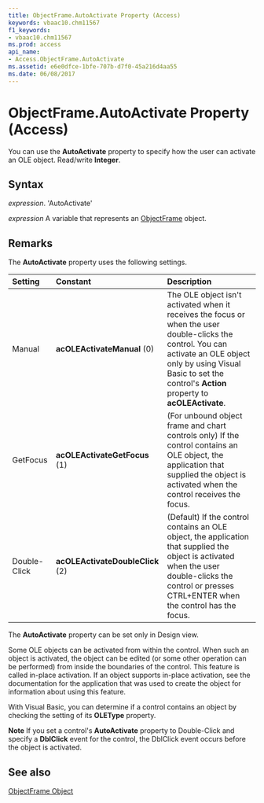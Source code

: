 ```yaml
---
title: ObjectFrame.AutoActivate Property (Access)
keywords: vbaac10.chm11567
f1_keywords:
- vbaac10.chm11567
ms.prod: access
api_name:
- Access.ObjectFrame.AutoActivate
ms.assetid: e6e0dfce-1bfe-707b-d7f0-45a216d4aa55
ms.date: 06/08/2017
---
```



# ObjectFrame.AutoActivate Property (Access)

You can use the  **AutoActivate** property to specify how the user can activate an OLE object. Read/write **Integer**.


## Syntax

 _expression_. 'AutoActivate'

 _expression_ A variable that represents an [ObjectFrame](./Access.ObjectFrame.md) object.


## Remarks

The  **AutoActivate** property uses the following settings.



|**Setting**|**Constant**|**Description**|
|:-----|:-----|:-----|
|Manual|**acOLEActivateManual** (0)|The OLE object isn't activated when it receives the focus or when the user double-clicks the control. You can activate an OLE object only by using Visual Basic to set the control's  **Action** property to **acOLEActivate**.|
|GetFocus|**acOLEActivateGetFocus** (1)|(For unbound object frame and chart controls only) If the control contains an OLE object, the application that supplied the object is activated when the control receives the focus.|
|Double-Click|**acOLEActivateDoubleClick** (2)|(Default) If the control contains an OLE object, the application that supplied the object is activated when the user double-clicks the control or presses CTRL+ENTER when the control has the focus.|
The  **AutoActivate** property can be set only in Design view.

Some OLE objects can be activated from within the control. When such an object is activated, the object can be edited (or some other operation can be performed) from inside the boundaries of the control. This feature is called in-place activation. If an object supports in-place activation, see the documentation for the application that was used to create the object for information about using this feature.

With Visual Basic, you can determine if a control contains an object by checking the setting of its  **OLEType** property.


 **Note**   If you set a control's **AutoActivate** property to Double-Click and specify a **DblClick** event for the control, the DblClick event occurs before the object is activated.


## See also


[ObjectFrame Object](Access.ObjectFrame.md)


